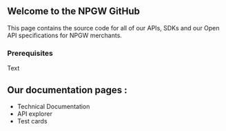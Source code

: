 ## Welcome to the NPGW GitHub

This page contains the source code for all of our APIs, SDKs and our Open API specifications for NPGW merchants.

### Prerequisites

Text

## Our documentation pages :

* Technical Documentation
* API explorer
* Test cards
